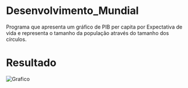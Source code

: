# Desenvolvimento_Mundial

Programa que apresenta um gráfico de PIB per capita por Expectativa de vida e representa o tamanho da população através do tamanho dos círculos.

# Resultado

![Grafico](https://user-images.githubusercontent.com/128917882/232052350-be980816-2031-4fac-96c9-81470649a77e.png)
